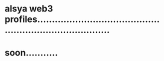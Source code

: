 # alsya web3 profiles..............................................................................
# soon...........
